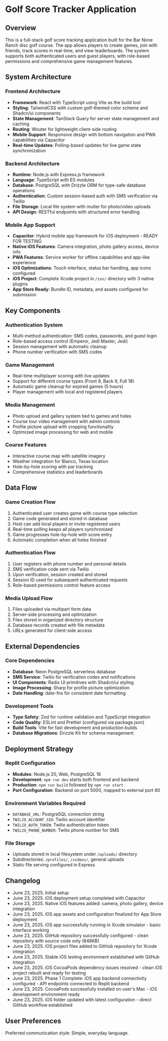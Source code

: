 # Golf Score Tracker Application

## Overview
This is a full-stack golf score tracking application built for the Bar None Ranch disc golf course. The app allows players to create games, join with friends, track scores in real-time, and view leaderboards. The system supports both authenticated users and guest players, with role-based permissions and comprehensive game management features.

## System Architecture

### Frontend Architecture
- **Framework**: React with TypeScript using Vite as the build tool
- **Styling**: TailwindCSS with custom golf-themed color scheme and Shadcn/ui components
- **State Management**: TanStack Query for server state management and caching
- **Routing**: Wouter for lightweight client-side routing
- **Mobile Support**: Responsive design with bottom navigation and PWA capabilities via Capacitor
- **Real-time Updates**: Polling-based updates for live game state synchronization

### Backend Architecture
- **Runtime**: Node.js with Express.js framework
- **Language**: TypeScript with ES modules
- **Database**: PostgreSQL with Drizzle ORM for type-safe database operations
- **Authentication**: Custom session-based auth with SMS verification via Twilio
- **File Storage**: Local file system with multer for photo/video uploads
- **API Design**: RESTful endpoints with structured error handling

### Mobile App Support
- **Capacitor**: Hybrid mobile app framework for iOS deployment - READY FOR TESTING
- **Native iOS Features**: Camera integration, photo gallery access, device info
- **PWA Features**: Service worker for offline capabilities and app-like experience
- **iOS Optimizations**: Touch interface, status bar handling, app icons configured
- **iOS Project**: Complete Xcode project in `/ios/` directory with 3 native plugins
- **App Store Ready**: Bundle ID, metadata, and assets configured for submission

## Key Components

### Authentication System
- Multi-method authentication: SMS codes, passwords, and guest login
- Role-based access control (Emperor, Jedi Master, Jedi)
- Session management with automatic cleanup
- Phone number verification with SMS codes

### Game Management
- Real-time multiplayer scoring with live updates
- Support for different course types (Front 9, Back 9, Full 18)
- Automatic game cleanup for expired games (5 hours)
- Player management with local and registered players

### Media Management
- Photo upload and gallery system tied to games and holes
- Course tour video management with admin controls
- Profile picture upload with cropping functionality
- Optimized image processing for web and mobile

### Course Features
- Interactive course map with satellite imagery
- Weather integration for Blanco, Texas location
- Hole-by-hole scoring with par tracking
- Comprehensive statistics and leaderboards

## Data Flow

### Game Creation Flow
1. Authenticated user creates game with course type selection
2. Game code generated and stored in database
3. Host can add local players or invite registered users
4. Real-time polling keeps all players synchronized
5. Game progresses hole-by-hole with score entry
6. Automatic completion when all holes finished

### Authentication Flow
1. User registers with phone number and personal details
2. SMS verification code sent via Twilio
3. Upon verification, session created and stored
4. Session ID used for subsequent authenticated requests
5. Role-based permissions control feature access

### Media Upload Flow
1. Files uploaded via multipart form data
2. Server-side processing and optimization
3. Files stored in organized directory structure
4. Database records created with file metadata
5. URLs generated for client-side access

## External Dependencies

### Core Dependencies
- **Database**: Neon PostgreSQL serverless database
- **SMS Service**: Twilio for verification codes and notifications
- **UI Components**: Radix UI primitives with Shadcn/ui styling
- **Image Processing**: Sharp for profile picture optimization
- **Date Handling**: date-fns for consistent date formatting

### Development Tools
- **Type Safety**: Zod for runtime validation and TypeScript integration
- **Code Quality**: ESLint and Prettier (configured via package.json)
- **Build Tools**: Vite for fast development and production builds
- **Database Migrations**: Drizzle Kit for schema management

## Deployment Strategy

### Replit Configuration
- **Modules**: Node.js 20, Web, PostgreSQL 16
- **Development**: `npm run dev` starts both frontend and backend
- **Production**: `npm run build` followed by `npm run start`
- **Port Configuration**: Backend on port 5000, mapped to external port 80

### Environment Variables Required
- `DATABASE_URL`: PostgreSQL connection string
- `TWILIO_ACCOUNT_SID`: Twilio account identifier
- `TWILIO_AUTH_TOKEN`: Twilio authentication token
- `TWILIO_PHONE_NUMBER`: Twilio phone number for SMS

### File Storage
- Uploads stored in local filesystem under `/uploads/` directory
- Subdirectories: `/profiles/`, `/videos/`, general uploads
- Static file serving configured in Express

## Changelog
- June 23, 2025. Initial setup
- June 23, 2025. iOS deployment setup completed with Capacitor
- June 23, 2025. Native iOS features added: camera, photo gallery, device integration
- June 23, 2025. iOS app assets and configuration finalized for App Store deployment
- June 23, 2025. iOS app successfully running in Xcode simulator - basic interface working
- June 23, 2025. GitHub repository successfully configured - clean repository with source code only (848KB)
- June 23, 2025. iOS project files added to GitHub repository for Xcode integration
- June 23, 2025. Stable iOS testing environment established with GitHub integration
- June 23, 2025. iOS CocoaPods dependency issues resolved - clean iOS project rebuilt and ready for testing
- June 23, 2025. Phase 1 Complete: iOS app backend connectivity configured - API endpoints connected to Replit backend
- June 23, 2025. CocoaPods successfully installed on user's Mac - iOS development environment ready
- June 23, 2025. iOS folder updated with latest configuration - direct GitHub workflow established

## User Preferences
Preferred communication style: Simple, everyday language.
